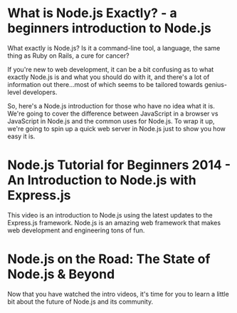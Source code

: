 <!--
name: node-video
version : 0.0.1
title : "Node.js Video Overview Blitz"
description: "This module provides two video introductions to Node.js. The first video is a general overview, and the other is a fast paced walkthrough of how Node.js works with the latest updates to the Express.js framework. After just 30 minutes of  viewing time (at 1x speed), your mind will be blown with the power and possibilities of Node.js. "
homepage : "https://www.youtube.com/user/learncodeacademy"
author : "LearnCode.academy"
license : "Standard Youtube License"
freshnessDate : 2015-06-17
-->

<!-- @section -->

# What is Node.js Exactly? - a beginners introduction to Node.js

What exactly is Node.js? Is it a command-line tool, a language, the same thing as Ruby on Rails, a cure for cancer?

If you're new to web development, it can be a bit confusing as to what exactly Node.js is and what you should do with it, and there's a lot of information out there...most of which seems to be tailored towards genius-level developers.

So, here's a Node.js introduction for those who have no idea what it is. We're going to cover the difference between JavaScript in a browser vs JavaScript in Node.js and the common uses for Node.js. To wrap it up, we're going to spin up a quick web server in Node.js just to show you how easy it is.

<!-- @asset, "contentType": "outlearn/video", "provider": "youtube", "url": "https://www.youtube.com/embed/pU9Q6oiQNd0" -->

<!-- @task, "hasDeliverable" : false, "text" : "Watch the What is Node.js Exactly video."-->

<!-- @task, "hasDeliverable" : true, "text" : "Write a one paragraph summary of what Node.js is and paste it here."-->

<!-- @section -->

# Node.js Tutorial for Beginners 2014 - An Introduction to Node.js with Express.js

This video is an introduction to Node.js using the latest updates to the Express.js framework. Node.js is an amazing web framework that makes web development and engineering tons of fun.

<!-- @asset, "contentType": "outlearn/video", "provider": "youtube", "url": "https://www.youtube.com/embed/FqMIyTH9wSg" -->

<!-- @task, "hasDeliverable" : false, "text" : "Watch the Node.js for beginners 2014 video."-->

<!-- @task, "hasDeliverable" : true, "text" : "Now that you have seen Node.js in action, write a paragraph describing your impressions and paste it here."-->

<!-- @section -->

# Node.js on the Road: The State of Node.js & Beyond

Now that you have watched the intro videos, it's time for you to learn a little bit about the future of Node.js and its community.

<!-- @link, "url" : "https://www.joyent.com/developers/videos/node-js-on-the-road-boston-tj-fontaine/", "text": "Watch The State of Node.js & Beyond" -->


<!-- @task, "hasDeliverable" : true, "text" : "Write a paragraph of what you learned from The State of Node.js & Beyond."-->

